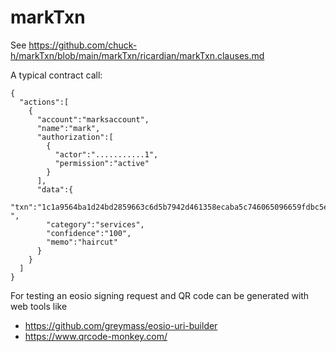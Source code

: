 # markTxn

See https://github.com/chuck-h/markTxn/blob/main/markTxn/ricardian/markTxn.clauses.md

A typical contract call:
```
{
  "actions":[
    {
      "account":"marksaccount",
      "name":"mark",
      "authorization":[
        {
          "actor":"...........1",
          "permission":"active"
        }
      ],
      "data":{
        "txn":"1c1a9564ba1d24bd2859663c6d5b7942d461358ecaba5c746065096659fdbc5e
",
        "category":"services",
        "confidence":"100",
        "memo":"haircut"
      }
    }
  ]
}
```

For testing an eosio signing request and QR code can be generated with web tools like
* https://github.com/greymass/eosio-uri-builder
* https://www.qrcode-monkey.com/

    
